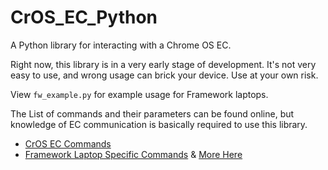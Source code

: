 # CrOS_EC_Python

A Python library for interacting with a Chrome OS EC.

Right now, this library is in a very early stage of development. It's not very easy to use, and wrong usage can brick your device. Use at your own risk.

View `fw_example.py` for example usage for Framework laptops.

The List of commands and their parameters can be found online, but knowledge of EC communication is basically required to use this library.
- [CrOS EC Commands](https://source.chromium.org/chromium/chromiumos/platform/ec/+/main:include/ec_commands.h)
- [Framework Laptop Specific Commands](https://github.com/FrameworkComputer/EmbeddedController/blob/hx20-hx30/board/hx30/host_command_customization.h) & [More Here](https://github.com/FrameworkComputer/EmbeddedController/blob/hx20-hx30/baseboard/fwk/baseboard_host_commands.h)